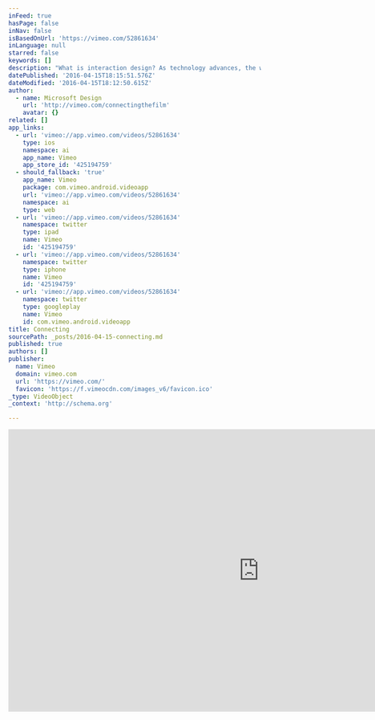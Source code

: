 ```yaml
---
inFeed: true
hasPage: false
inNav: false
isBasedOnUrl: 'https://vimeo.com/52861634'
inLanguage: null
starred: false
keywords: []
description: "What is interaction design? As technology advances, the way we communicate evolves. But it's important not to lose ourselves and focus on enabling natural interactions."
datePublished: '2016-04-15T18:15:51.576Z'
dateModified: '2016-04-15T18:12:50.615Z'
author:
  - name: Microsoft Design
    url: 'http://vimeo.com/connectingthefilm'
    avatar: {}
related: []
app_links:
  - url: 'vimeo://app.vimeo.com/videos/52861634'
    type: ios
    namespace: ai
    app_name: Vimeo
    app_store_id: '425194759'
  - should_fallback: 'true'
    app_name: Vimeo
    package: com.vimeo.android.videoapp
    url: 'vimeo://app.vimeo.com/videos/52861634'
    namespace: ai
    type: web
  - url: 'vimeo://app.vimeo.com/videos/52861634'
    namespace: twitter
    type: ipad
    name: Vimeo
    id: '425194759'
  - url: 'vimeo://app.vimeo.com/videos/52861634'
    namespace: twitter
    type: iphone
    name: Vimeo
    id: '425194759'
  - url: 'vimeo://app.vimeo.com/videos/52861634'
    namespace: twitter
    type: googleplay
    name: Vimeo
    id: com.vimeo.android.videoapp
title: Connecting
sourcePath: _posts/2016-04-15-connecting.md
published: true
authors: []
publisher:
  name: Vimeo
  domain: vimeo.com
  url: 'https://vimeo.com/'
  favicon: 'https://f.vimeocdn.com/images_v6/favicon.ico'
_type: VideoObject
_context: 'http://schema.org'

---
```

<iframe src="https://cdn.embedly.com/widgets/media.html?src=https%3A%2F%2Fplayer.vimeo.com%2Fvideo%2F52861634&amp;url=https%3A%2F%2Fvimeo.com%2F52861634&amp;image=http%3A%2F%2Fi.vimeocdn.com%2Fvideo%2F364865123_1280.jpg&amp;key=b7d04c9b404c499eba89ee7072e1c4f7&amp;type=text%2Fhtml&amp;schema=vimeo" width="1000" height="563" scrolling="no" frameborder="0" allowfullscreen="allowfullscreen" style=""></iframe>